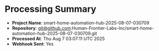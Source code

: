 # Processing Summary

- **Project Name**: smart-home-automation-hub-2025-08-07-030709
- **Repository**: git@github.com:Human-Frontier-Labs-Inc/smart-home-automation-hub-2025-08-07-030709.git
- **Processed At**: Thu Aug  7 03:07:11 UTC 2025
- **Webhook Sent**: Yes
